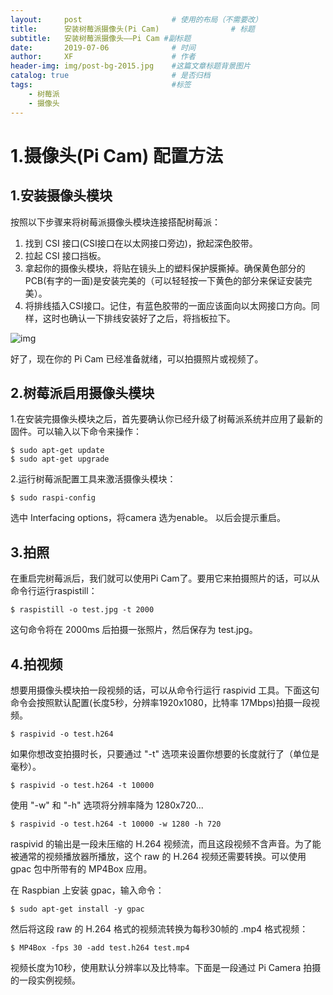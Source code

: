 ```yaml
---
layout:     post   				    # 使用的布局（不需要改）
title:      安装树莓派摄像头(Pi Cam) 				# 标题 
subtitle:   安装树莓派摄像头——Pi Cam #副标题
date:       2019-07-06 				# 时间
author:     XF 						# 作者
header-img: img/post-bg-2015.jpg 	#这篇文章标题背景图片
catalog: true 						# 是否归档
tags:								#标签
    - 树莓派
    - 摄像头
---
```


# 1.摄像头(Pi Cam) 配置方法

## 1.安装摄像头模块

按照以下步骤来将树莓派摄像头模块连接搭配树莓派：

1. 找到 CSI 接口(CSI接口在以太网接口旁边)，掀起深色胶带。
2. 拉起 CSI 接口挡板。
3. 拿起你的摄像头模块，将贴在镜头上的塑料保护膜撕掉。确保黄色部分的PCB(有字的一面)是安装完美的（可以轻轻按一下黄色的部分来保证安装完美）。
4. 将排线插入CSI接口。记住，有蓝色胶带的一面应该面向以太网接口方向。同样，这时也确认一下排线安装好了之后，将挡板拉下。

![img](https://i.loli.net/2019/07/06/5d20a652a6a1763359.jpg)

好了，现在你的 Pi Cam 已经准备就绪，可以拍摄照片或视频了。

## 2.树莓派启用摄像头模块

1.在安装完摄像头模块之后，首先要确认你已经升级了树莓派系统并应用了最新的固件。可以输入以下命令来操作：

```
$ sudo apt-get update
$ sudo apt-get upgrade
```



2.运行树莓派配置工具来激活摄像头模块：

```
$ sudo raspi-config
```

选中 Interfacing options，将camera 选为enable。
以后会提示重启。

## 3.拍照

在重启完树莓派后，我们就可以使用Pi Cam了。要用它来拍摄照片的话，可以从命令行运行raspistill：

```
$ raspistill -o test.jpg -t 2000 
```

这句命令将在 2000ms 后拍摄一张照片，然后保存为 test.jpg。

## 4.拍视频

想要用摄像头模块拍一段视频的话，可以从命令行运行 raspivid 工具。下面这句命令会按照默认配置(长度5秒，分辨率1920x1080，比特率 17Mbps)拍摄一段视频。

```
$ raspivid -o test.h264
```

如果你想改变拍摄时长，只要通过 "-t" 选项来设置你想要的长度就行了（单位是毫秒）。

```
$ raspivid -o test.h264 -t 10000
```

使用 "-w" 和 "-h" 选项将分辨率降为 1280x720...

```
$ raspivid -o test.h264 -t 10000 -w 1280 -h 720
```

raspivid 的输出是一段未压缩的 H.264 视频流，而且这段视频不含声音。为了能被通常的视频播放器所播放，这个 raw 的 H.264 视频还需要转换。可以使用 gpac 包中所带有的 MP4Box 应用。

在 Raspbian 上安装 gpac，输入命令：

```
$ sudo apt-get install -y gpac 
```

然后将这段 raw 的 H.264 格式的视频流转换为每秒30帧的 .mp4 格式视频：

```
$ MP4Box -fps 30 -add test.h264 test.mp4 
```

视频长度为10秒，使用默认分辨率以及比特率。下面是一段通过 Pi Camera 拍摄的一段实例视频。













